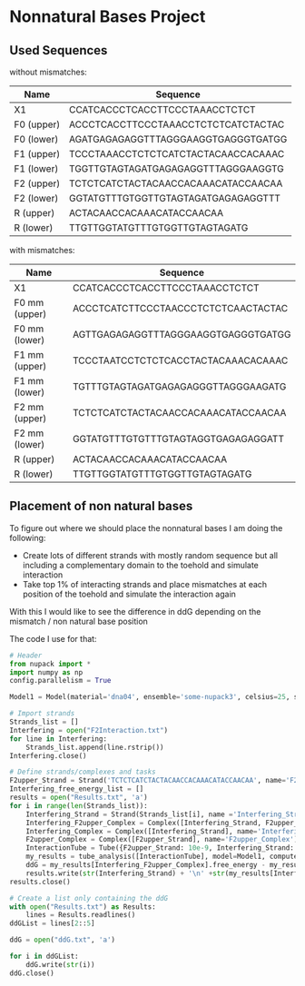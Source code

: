 # Nonnatural Bases Project

## Used Sequences

without mismatches:

| Name        | Sequence    |
| ----------- | ----------- |
|X1           | CCATCACCCTCACCTTCCCTAAACCTCTCT  |
|F0 (upper)  | ACCCTCACCTTCCCTAAACCTCTCTCATCTACTAC |
|F0 (lower)  | AGATGAGAGAGGTTTAGGGAAGGTGAGGGTGATGG |
|F1 (upper)  | TCCCTAAACCTCTCTCATCTACTACAACCACAAAC |
|F1 (lower)  | TGGTTGTAGTAGATGAGAGAGGTTTAGGGAAGGTG |
|F2 (upper)  | TCTCTCATCTACTACAACCACAAACATACCAACAA |
|F2 (lower)  | GGTATGTTTGTGGTTGTAGTAGATGAGAGAGGTTT |
|R (upper)  | ACTACAACCACAAACATACCAACAA |
|R (lower)  | TTGTTGGTATGTTTGTGGTTGTAGTAGATG |

with mismatches:

| Name        | Sequence    |
| ----------- | ----------- |
|X1           | CCATCACCCTCACCTTCCCTAAACCTCTCT  |
|F0 mm (upper)  |ACCCTCATCTTCCCTAACCCTCTCTCAACTACTAC|
|F0 mm (lower)  |AGTTGAGAGAGGTTTAGGGAAGGTGAGGGTGATGG|
|F1 mm (upper)  |TCCCTAATCCTCTCTCACCTACTACAAACACAAAC|
|F1 mm (lower)  |TGTTTGTAGTAGATGAGAGAGGGTTAGGGAAGATG|
|F2 mm (upper)  |TCTCTCATCTACTACAACCACAAACATACCAACAA|
|F2 mm (lower)  |GGTATGTTTGTGTTTGTAGTAGGTGAGAGAGGATT|
|R (upper)  | ACTACAACCACAAACATACCAACAA |
|R (lower)  | TTGTTGGTATGTTTGTGGTTGTAGTAGATG |

## Placement of non natural bases
To figure out where we should place the nonnatural bases I am doing the following:
- Create lots of different strands with mostly random sequence but all including a complementary domain to the toehold and simulate interaction
- Take top 1% of interacting strands and place mismatches at each position of the toehold and simulate the interaction again

With this I would like to see the difference in ddG depending on the mismatch / non natural base position

The code I use for that:

```python
# Header
from nupack import *
import numpy as np
config.parallelism = True

Model1 = Model(material='dna04', ensemble='some-nupack3', celsius=25, sodium=0.05, magnesium=0.0125) #Define model used for NUPACK calculations
```


```python
# Import strands
Strands_list = []
Interfering = open("F2Interaction.txt")
for line in Interfering:
    Strands_list.append(line.rstrip())
Interfering.close()
```


```python
# Define strands/complexes and tasks 
F2upper_Strand = Strand('TCTCTCATCTACTACAACCACAAACATACCAACAA', name='F2upper')
Interfering_free_energy_list = []
results = open("Results.txt", 'a')
for i in range(len(Strands_list)):
    Interfering_Strand = Strand(Strands_list[i], name ='Interfering_Strand')
    Interfering_F2upper_Complex = Complex([Interfering_Strand, F2upper_Strand], name='Interfering_F2upper_Complex')
    Interfering_Complex = Complex([Interfering_Strand], name='Interfering_Complex')
    F2upper_Complex = Complex([F2upper_Strand], name='F2upper_Complex')
    InteractionTube = Tube({F2upper_Strand: 10e-9, Interfering_Strand: 1e-6}, complexes=SetSpec(include=[Interfering_F2upper_Complex, Interfering_Complex, F2upper_Complex]), name='InteractionTube')
    my_results = tube_analysis([InteractionTube], model=Model1, compute=['mfe'])
    ddG = my_results[Interfering_F2upper_Complex].free_energy - my_results[F2upper_Complex].free_energy - my_results[Interfering_Complex].free_energy
    results.write(str(Interfering_Strand) + '\n' +str(my_results[Interfering_F2upper_Complex].free_energy) + '\n' +str(ddG) +'\n'+ str(my_results[Interfering_F2upper_Complex].mfe[0].structure) +'\n'+'\n')
results.close()
```


```python
# Create a list only containing the ddG 
with open("Results.txt") as Results:
    lines = Results.readlines()
ddGList = lines[2::5]

ddG = open("ddG.txt", 'a')

for i in ddGList:
    ddG.write(str(i))
ddG.close()
    
```


```python

```
